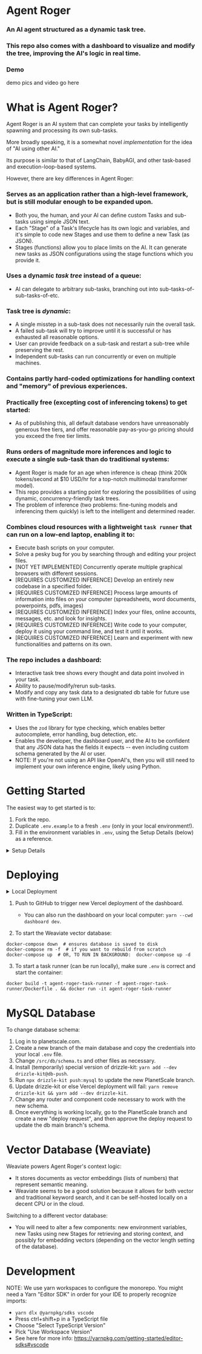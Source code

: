 # Agent Roger

### An AI agent structured as a dynamic task tree.

### This repo also comes with a dashboard to visualize and modify the tree, improving the AI's logic in real time.

### Demo

demo pics and video go here

# What is Agent Roger?

Agent Roger is an AI system that can complete your tasks by intelligently spawning and processing its own sub-tasks.

More broadly speaking, it is a somewhat novel _implementation_ for the idea of "AI using other AI."

Its purpose is similar to that of LangChain, BabyAGI, and other task-based and execution-loop-based systems.

However, there are key differences in Agent Roger:

### Serves as an application rather than a high-level framework, but is still modular enough to be expanded upon.

- Both you, the human, and your AI can define custom Tasks and sub-tasks using simple JSON text.
- Each "Stage" of a Task's lifecycle has its own logic and variables, and it's simple to code new Stages and use them to define a new Task (as JSON).
- Stages (functions) allow you to place limits on the AI. It can generate new tasks as JSON configurations using the stage functions which you provide it.

### Uses a dynamic _task tree_ instead of a queue:

- AI can delegate to arbitrary sub-tasks, branching out into sub-tasks-of-sub-tasks-of-etc.

### Task tree is _dynamic_:

- A single misstep in a sub-task does not necessarily ruin the overall task.
- A failed sub-task will try to improve until it is successful or has exhausted all reasonable options.
- User can provide feedback on a sub-task and restart a sub-tree while preserving the rest.
- Independent sub-tasks can run concurrently or even on multiple machines.

### Contains partly hard-coded optimizations for handling context and "memory" of previous experiences.

### Practically free (excepting cost of inferencing tokens) to get started:

- As of publishing this, all default database vendors have unreasonably generous free tiers, and offer reasonable pay-as-you-go pricing should you exceed the free tier limits.

### Runs orders of magnitude more inferences and logic to execute a single sub-task than do traditional systems:

- Agent Roger is made for an age when inference is cheap (think 200k tokens/second at $10 USD/hr for a top-notch multimodal transformer model).
- This repo provides a starting point for exploring the possibilities of using dynamic, concurrency-friendly task trees.
- The problem of inference (two problems: fine-tuning models and inferencing them quickly) is left to the intelligent and determined reader.

### Combines cloud resources with a lightweight `task runner` that can run on a low-end laptop, enabling it to:

- Execute bash scripts on your computer.
- Solve a pesky bug for you by searching through and editing your project files.
- [NOT YET IMPLEMENTED] Concurrently operate multiple graphical browsers with different sessions.
- [REQUIRES CUSTOMIZED INFERENCE] Develop an entirely new codebase in a specified folder.
- [REQUIRES CUSTOMIZED INFERENCE] Process large amounts of information into files on your computer (spreadsheets, word documents, powerpoints, pdfs, images)
- [REQUIRES CUSTOMIZED INFERENCE] Index your files, online accounts, messages, etc. and look for insights.
- [REQUIRES CUSTOMIZED INFERENCE] Write code to your computer, deploy it using your command line, and test it until it works.
- [REQUIRES CUSTOMIZED INFERENCE] Learn and experiment with new functionalities and patterns on its own.

### The repo includes a dashboard:

- Interactive task tree shows every thought and data point involved in your task.
- Ability to pause/modify/rerun sub-tasks.
- Modify and copy any task data to a designated db table for future use with fine-tuning your own LLM.

### Written in TypeScript:

- Uses the `zod` library for type checking, which enables better autocomplete, error handling, bug detection, etc.
- Enables the developer, the dashboard user, and the AI to be confident that any JSON data has the fields it expects -- even including custom schema generated by the AI or user.
- NOTE: If you're not using an API like OpenAI's, then you will still need to implement your own inference engine, likely using Python.

# Getting Started

The easiest way to get started is to:

1. Fork the repo.
2. Duplicate `.env.example` to a fresh `.env` (only in your local environment!).
3. Fill in the environment variables in `.env`, using the Setup Details (below) as a reference.

<details>
   <summary>Setup Details</summary>

You will need the following (free) infra, each of which can be spun up using vendors' websites:

- new Vercel app pointing at your forked GitHub repo (vercel.com)
  - (in Vercel, make sure to set "Root Directory" to `dashboard`)
- new PlanetScale MySQL database (planetscale.com)
- new Upstache Redis database (upstache.com)
- new Neo4J graph database (AuraDB)
- new Clerk authentication app (clerk.com)

Set environment variables:

- Use `.env.example` as a template which lists the requried environment variables.
- For local development, set correct environment variables in your `.env`.
- For deployment, set correct environment variables in the Vercel dashboard under Settings -> Environment Variables (you can copy/paste from your `.env` file).

NOTE: If you get a type error for `drizzle-kit` in `/src/drizzle.config.ts`, then you need to install `yarn add --dev drizzle-kit@db-push` or a later version.

</details>

# Deploying

<details>
   <summary>Local Deployment</summary>
To run the dashboard on your local computer:
```bash
yarn dev
```

   </details>

1. Push to GitHub to trigger new Vercel deployment of the dashboard.

   - You can also run the dashboard on your local computer: `yarn --cwd dashboard dev`.

2. To start the Weaviate vector database:

```
docker-compose down  # ensures database is saved to disk
docker-compose rm -f  # if you want to rebuild from scratch
docker-compose up  # OR, TO RUN IN BACKGROUND:  docker-compose up -d
```

3. To start a task runner (can be run locally), make sure `.env` is correct and start the container:

```
docker build -t agent-roger-task-runner -f agent-roger-task-runner/Dockerfile . && docker run -it agent-roger-task-runner
```

# MySQL Database

To change database schema:

1. Log in to planetscale.com.
2. Create a new branch of the main database and copy the credentials into your local `.env` file.
3. Change `/src/db/schema.ts` and other files as necessary.
4. Install (temporarily) special version of drizzle-kit: `yarn add --dev drizzle-kit@db-push`.
5. Run `npx drizzle-kit push:mysql` to update the new PlanetScale branch.
6. Update drizzle-kit or else Vercel deployment will fail: `yarn remove drizzle-kit && yarn add --dev drizzle-kit`.
7. Change any router and component code necessary to work with the new schema.
8. Once everything is working locally, go to the PlanetScale branch and create a new "deploy request", and then approve the deploy request to update the db main branch's schema.

# Vector Database (Weaviate)

Weaviate powers Agent Roger's context logic:

- It stores documents as vector embeddings (lists of numbers) that represent semantic meaning.
- Weaviate seems to be a good solution because it allows for both vector and traditional keyword search, and it can be self-hosted locally on a decent CPU or in the cloud.

Switching to a different vector database:

- You will need to alter a few components: new environment variables, new Tasks using new Stages for retrieving and storing context, and possibly for embedding vectors (depending on the vector length setting of the database).

# Development

NOTE: We use yarn workspaces to configure the monorepo. You might need a Yarn "Editor SDK" in order for your IDE to properly recognize imports:

- `yarn dlx @yarnpkg/sdks vscode`
- Press ctrl+shift+p in a TypeScript file
- Choose "Select TypeScript Version"
- Pick "Use Workspace Version"
- See here for more info: https://yarnpkg.com/getting-started/editor-sdks#vscode
